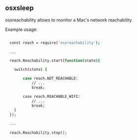 ## osxsleep

osxreachability allows to monitor a Mac's network reachability

Example usage:

```sh

  const reach = require('osxreachability');
   
  ...

  reach.Reachability.start(function(state){

	switch(state) {

		case reach.NOT_REACHABLE:
			// ...
			break;

		case reach.REACHABLE_WIFI:
			// ...
			break;
	}
  });

  ...
  
  reach.Reachability.stop();
 
```
